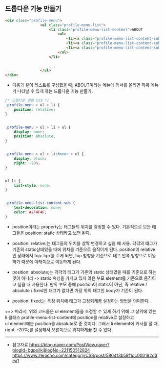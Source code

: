 ## 드롭다운 기능 만들기
```html
<div class="profile-menu">
                <ul class="profile-menu-list">
                    <li class="profile-menu-list-content">ABOUT
                        <ul>
                            <li><a class="profile-menu-list-content-sub" href="">SUB_MENU1</a></li>
                            <li><a class="profile-menu-list-content-sub" href="">SUB_MENU2</a></li>
                            <li><a class="profile-menu-list-content-sub" href="">SUB_MENU3</a></li>
                        </ul>
                    </li>   
                    
                    ...
                </ul>
</div>
```

- 다음과 같이 리스트를 구성했을 때, ABOUT이라는 메뉴에 커서를 올리면 하위 메뉴가 나타날 수 있게 하는 드롭다운 기능 만들기.

```css
/* 드롭다운 관련 CSS */
.profile-menu > ul > li {
    position: relative;
}


.profile-menu > ul > li > ul {
    display: none;
    position: absolute;
}


.profile-menu > ul > li:hover > ul {
    display: block;
    right: -20%;
}


ul li {
    list-style: none;
}


.profile-menu-list-content-sub {
    text-decoration: none;
    color: #2F4F4F;
}
```

- position이라는 property는 태그들의 위치를 결정할 수 있다. 기본적으로 모든 태그들은 position: static 상태라고 보면 된다.

- position: relative;는 태그들의 위치를 살짝 변경하고 싶을 때 사용. 각각의 태그가 기존의 static상태였을 때에 위치를 기준으로 움직이게 된다. position이 relative인 상태에서 top: 5px를 주게 되면, top 방향을 기준으로 태그 안쪽 방향으로 이동하기 때문에 아래쪽으로 이동하게 된다.

- position: absolute;는 각각의 태그가 기존의 static 상태였을 때를 기준으로 하는 것이 아니라 -> static 속성을 가지고 있지 않은 부모 element를 기준으로 움직이고 싶을 때 사용한다. 만약 부모 중에 position이 static이 아닌, 즉 relative / absolute / fixed인 태그가 없다면 가장 위의 태그인 body가 기준이 된다.

- position: fixed;는 특정 위치에 태그가 고정되게끔 설정하는 방법을 의미한다. 


==> 따라서, 위의 코드들은 ul element들을 조정할 수 있게 하기 위해 그 상위에 있는 li 클래스 profile-menu-list-content에 position을 relative로 설정하고   
    ul element에는 position를 absolute로 준 것이다. 그래서 li element에 커서를 댈 때, right: -20%;를 설정해서 오른쪽으로 위치하게끔 할 수 있다.

* * * 
- 참고자료 
https://blog.naver.com/PostView.naver?blogId=bgpoilkj&logNo=221150512824
https://www.zerocho.com/category/CSS/post/5864f3b59f1dc000182d3ea1
